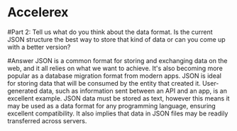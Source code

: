 # Accelerex
#Part 2:
Tell us what do you think about the data format. Is the current JSON structure the best 
way to store that kind of data or can you come up with a better version?

#Answer
JSON is a common format for storing and exchanging data on the web, and it all relies on what we want to achieve. 
It's also becoming more popular as a database migration format from modern apps. 
JSON is ideal for storing data that will be consumed by the entity that created it. 
User-generated data, such as information sent between an API and an app, is an excellent example. 
JSON data must be stored as text, however this means it may be used as a data format for any programming language, ensuring excellent compatibility. 
It also implies that data in JSON files may be readily transferred across servers.
